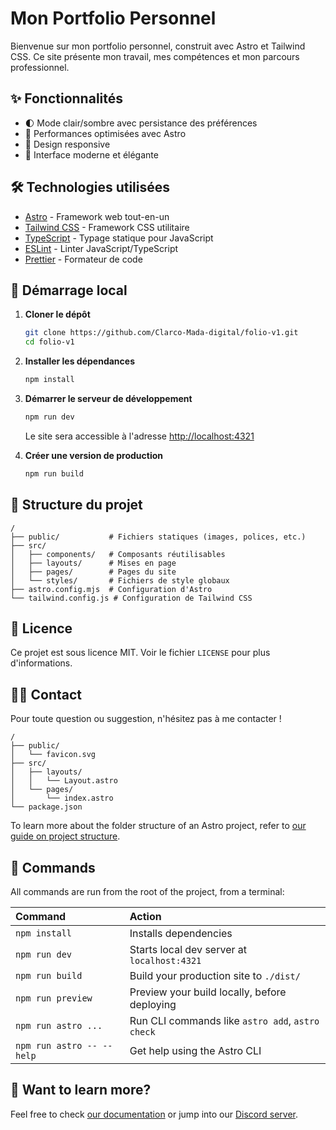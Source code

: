 # Mon Portfolio Personnel

Bienvenue sur mon portfolio personnel, construit avec Astro et Tailwind CSS. Ce site présente mon travail, mes compétences et mon parcours professionnel.

## ✨ Fonctionnalités

- 🌓 Mode clair/sombre avec persistance des préférences
- 🚀 Performances optimisées avec Astro
- 📱 Design responsive
- 🎨 Interface moderne et élégante

## 🛠️ Technologies utilisées

- [Astro](https://astro.build/) - Framework web tout-en-un
- [Tailwind CSS](https://tailwindcss.com/) - Framework CSS utilitaire
- [TypeScript](https://www.typescriptlang.org/) - Typage statique pour JavaScript
- [ESLint](https://eslint.org/) - Linter JavaScript/TypeScript
- [Prettier](https://prettier.io/) - Formateur de code

## 🚀 Démarrage local

1. **Cloner le dépôt**
   ```bash
   git clone https://github.com/Clarco-Mada-digital/folio-v1.git
   cd folio-v1
   ```

2. **Installer les dépendances**
   ```bash
   npm install
   ```

3. **Démarrer le serveur de développement**
   ```bash
   npm run dev
   ```
   Le site sera accessible à l'adresse [http://localhost:4321](http://localhost:4321)

4. **Créer une version de production**
   ```bash
   npm run build
   ```

## 📁 Structure du projet

```
/
├── public/           # Fichiers statiques (images, polices, etc.)
├── src/
│   ├── components/   # Composants réutilisables
│   ├── layouts/      # Mises en page
│   ├── pages/        # Pages du site
│   └── styles/       # Fichiers de style globaux
├── astro.config.mjs  # Configuration d'Astro
└── tailwind.config.js # Configuration de Tailwind CSS
```

## 📝 Licence

Ce projet est sous licence MIT. Voir le fichier `LICENSE` pour plus d'informations.

## 🙋‍♂️ Contact

Pour toute question ou suggestion, n'hésitez pas à me contacter !

```text
/
├── public/
│   └── favicon.svg
├── src/
│   ├── layouts/
│   │   └── Layout.astro
│   └── pages/
│       └── index.astro
└── package.json
```

To learn more about the folder structure of an Astro project, refer to [our guide on project structure](https://docs.astro.build/en/basics/project-structure/).

## 🧞 Commands

All commands are run from the root of the project, from a terminal:

| Command                   | Action                                           |
| :------------------------ | :----------------------------------------------- |
| `npm install`             | Installs dependencies                            |
| `npm run dev`             | Starts local dev server at `localhost:4321`      |
| `npm run build`           | Build your production site to `./dist/`          |
| `npm run preview`         | Preview your build locally, before deploying     |
| `npm run astro ...`       | Run CLI commands like `astro add`, `astro check` |
| `npm run astro -- --help` | Get help using the Astro CLI                     |

## 👀 Want to learn more?

Feel free to check [our documentation](https://docs.astro.build) or jump into our [Discord server](https://astro.build/chat).
